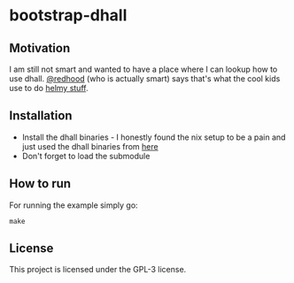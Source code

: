 # bootstrap-dhall

## Motivation

I am still not smart and wanted to have a place where I can lookup how to use dhall.
[@redhood](https://github.com/red-hood) (who is actually smart) says that's what the cool kids use to do
[helmy stuff](https://github.com/helm/helm).

## Installation

* Install the dhall binaries - I honestly found the nix setup to be a pain and just used the dhall binaries from [here](https://github.com/dhall-lang/dhall-haskell/releases/tag/1.40.2)
* Don't forget to load the submodule

## How to run

For running the example simply go:

```
make
```

## License

This project is licensed under the GPL-3 license.
